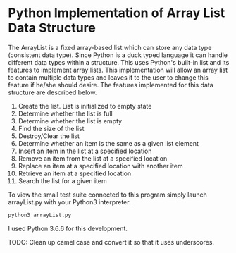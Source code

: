 # Python Implementation of Array List Data Structure

The ArrayList is a fixed array-based list which can store any data type
(consistent data type).  Since Python is a duck typed language it can handle
different data types within a structure.  This uses Python's built-in list
and its features to implement array lists.  This implementation will allow
an array list to contain multiple data types and leaves it to the user to 
change this feature if he/she should desire.  The features implemented for 
this data structure are described below.
1. Create the list.  List is initialized to empty state
2. Determine whether the list is full
3. Determine whether the list is empty
4. Find the size of the list
5. Destroy/Clear the list
6. Determine whether an item is the same as a given list element
7. Insert an item in the list at a specified location
8. Remove an item from the list at a specified location
9. Replace an item at a specified location with another item
10. Retrieve an item at a specified location
11. Search the list for a given item

To view the small test suite connected to this program simply launch
arrayList.py with your Python3 interpreter.

```bash
python3 arrayList.py
```

I used Python 3.6.6 for this development.

TODO:
Clean up camel case and convert it so that it uses underscores.